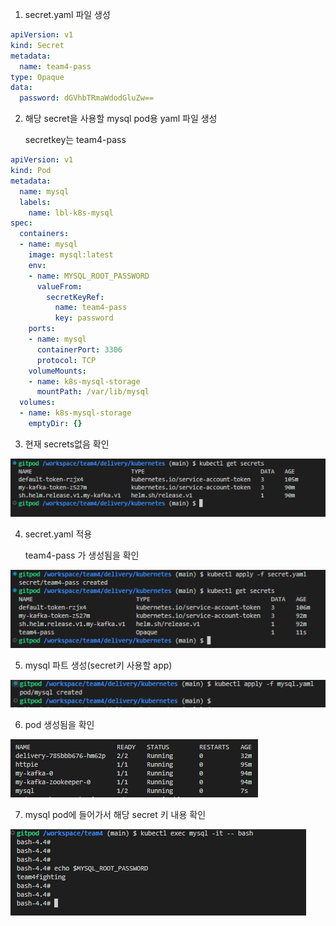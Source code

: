 1. secret.yaml 파일 생성


```yaml
apiVersion: v1
kind: Secret
metadata:
  name: team4-pass
type: Opaque
data:
  password: dGVhbTRmaWdodGluZw==
```

2. 해당 secret을 사용할 mysql pod용 yaml 파일 생성

   secretkey는 team4-pass


```yaml
apiVersion: v1
kind: Pod
metadata:
  name: mysql
  labels:
    name: lbl-k8s-mysql
spec:
  containers:
  - name: mysql
    image: mysql:latest
    env:
    - name: MYSQL_ROOT_PASSWORD
      valueFrom:
        secretKeyRef:
          name: team4-pass
          key: password
    ports:
    - name: mysql
      containerPort: 3306
      protocol: TCP
    volumeMounts:
    - name: k8s-mysql-storage
      mountPath: /var/lib/mysql
  volumes:
  - name: k8s-mysql-storage
    emptyDir: {}
```



3. 현재 secrets없음 확인

![](images/secret3.jpg)



4. secret.yaml 적용

   team4-pass 가 생성됨을 확인

![](images/secret4.jpg)




5. mysql 파트 생성(secret키 사용할 app)

![](images/secret5.jpg)



6. pod 생성됨을 확인

![](images/secret6.jpg)



7. mysql pod에 들어가서 해당 secret 키 내용 확인 

![](images/secret7.jpg)